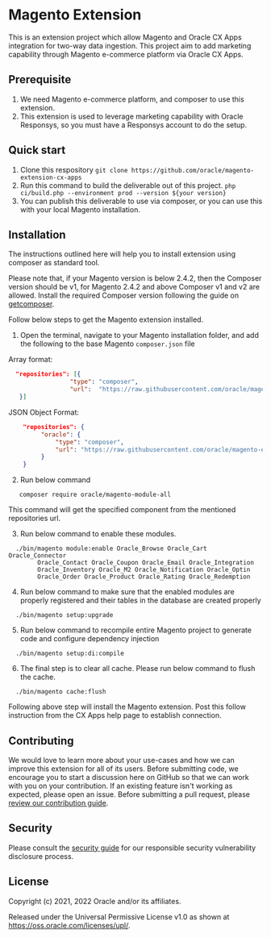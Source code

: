 # Magento Extension
This is an extension project which allow Magento and Oracle CX Apps 
integration for two-way data ingestion. This project aim to add marketing 
capability through Magento e-commerce platform via Oracle CX Apps.

## Prerequisite
1. We need Magento e-commerce platform, and composer to use this 
extension.
2. This extension is used to leverage marketing capability with 
Oracle Responsys, so you must have a Responsys account to do the setup.

## Quick start
1. Clone this respository ```git clone https://github.com/oracle/magento-extension-cx-apps```
2. Run this command to build the deliverable out of this project. 
   ```php ci/build.php --environment prod --version ${your version}```
3. You can publish this deliverable to use via composer, or you can use this with 
your local Magento installation.

## Installation

The instructions outlined here will help you to install extension using composer as 
standard tool.

Please note that, if your Magento version is below 2.4.2, then the Composer 
version should be v1, for Magento 2.4.2 and above Composer v1 and v2 are allowed. 
Install the required Composer version following the guide on [getcomposer](https://getcomposer.org/).

Follow below steps to get the Magento extension installed.
1. Open the terminal, navigate to your Magento installation folder, and add 
   the following to the base Magento <code>composer.json</code> file

Array format:
```json
  "repositories": [{     
                 "type": "composer",     
                 "url":  "https://raw.githubusercontent.com/oracle/magento-extension-cx-apps/main/packages.json"      
   }]        
```

JSON Object Format:

```json
    "repositories": {     
         "oracle": {    
             "type": "composer",     
             "url": "https://raw.githubusercontent.com/oracle/magento-extension-cx-apps/main/packages.json"
         }    
    }  
```
2. Run below command
```composer log
   composer require oracle/magento-module-all
```
This command will get the specified component from the mentioned repositories url.

3. Run below command to enable these modules.
```composer log
  ./bin/magento module:enable Oracle_Browse Oracle_Cart Oracle_Connector 
        Oracle_Contact Oracle_Coupon Oracle_Email Oracle_Integration 
        Oracle_Inventory Oracle_M2 Oracle_Notification Oracle_Optin 
        Oracle_Order Oracle_Product Oracle_Rating Oracle_Redemption
```

4. Run below command to make sure that the enabled modules are properly 
   registered and their tables in the database are created properly
```composer log
  ./bin/magento setup:upgrade
```

5. Run below command to recompile entire Magento project to generate code 
   and configure dependency injection
```composer log
  ./bin/magento setup:di:compile
```

6. The final step is to clear all cache. Please run below command to flush the cache.
```composer log
  ./bin/magento cache:flush
```
Following above step will install the Magento extension. Post this follow
instruction from the CX Apps help page to establish connection.

## Contributing

<!-- If your project has specific contribution requirements, update the
    CONTRIBUTING.md file to ensure those requirements are clearly explained. -->

We would love to learn more about your use-cases and how we can improve this
extension for all of its users. Before submitting code, we encourage you to
start a discussion here on GitHub so that we can work with you on your contribution.
If an existing feature isn't working as expected, please open an issue. Before 
submitting a pull request, please [review our contribution guide](./CONTRIBUTING.md).

## Security

Please consult the [security guide](./SECURITY.md) for our responsible
security vulnerability disclosure process.

## License

<!-- The correct copyright notice format for both documentation and software
    is "Copyright (c) [year,] year Oracle and/or its affiliates."
    You must include the year the content was first released (on any platform) 
    and the most recent year in which it was revised. -->

Copyright (c) 2021, 2022 Oracle and/or its affiliates.

<!-- Replace this statement if your project is not licensed under the UPL -->

Released under the Universal Permissive License v1.0 as shown at
<https://oss.oracle.com/licenses/upl/>.

